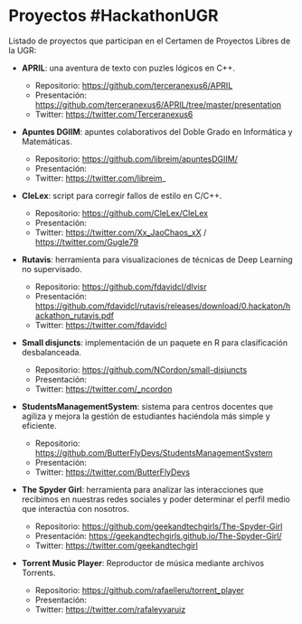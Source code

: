 # Proyectos #HackathonUGR

Listado de proyectos que participan en el Certamen de Proyectos Libres de la UGR:

- **APRIL**: una aventura de texto con puzles lógicos en C++.
  - Repositorio: https://github.com/terceranexus6/APRIL
  - Presentación: https://github.com/terceranexus6/APRIL/tree/master/presentation
  - Twitter: https://twitter.com/Terceranexus6

- **Apuntes DGIIM**: apuntes colaborativos del Doble Grado en Informática y Matemáticas.
  - Repositorio: https://github.com/libreim/apuntesDGIIM/
  - Presentación:
  - Twitter: https://twitter.com/libreim_

- **CleLex**: script para corregir fallos de estilo en C/C++.
  - Repositorio: https://github.com/CleLex/CleLex
  - Presentación:
  - Twitter: https://twitter.com/Xx_JaoChaos_xX / https://twitter.com/Gugle79

- **Rutavis**: herramienta para visualizaciones de técnicas de Deep Learning no supervisado.
  - Repositorio: https://github.com/fdavidcl/dlvisr
  - Presentación: https://github.com/fdavidcl/rutavis/releases/download/0.hackaton/hackathon_rutavis.pdf
  - Twitter: https://twitter.com/fdavidcl

- **Small disjuncts**: implementación de un paquete en R para clasificación desbalanceada.
  - Repositorio: https://github.com/NCordon/small-disjuncts
  - Presentación:
  - Twitter: https://twitter.com/_ncordon

- **StudentsManagementSystem**: sistema para centros docentes que agiliza y mejora la gestión de estudiantes haciéndola más simple y eficiente.
  - Repositorio: https://github.com/ButterFlyDevs/StudentsManagementSystem
  - Presentación:
  - Twitter: https://twitter.com/ButterFlyDevs

- **The Spyder Girl**: herramienta para analizar las interacciones que recibimos en nuestras redes sociales y poder determinar el perfil medio que interactúa con nosotros.
  - Repositorio: https://github.com/geekandtechgirls/The-Spyder-Girl
  - Presentación: https://geekandtechgirls.github.io/The-Spyder-Girl/
  - Twitter: https://twitter.com/geekandtechgirl

- **Torrent Music Player**: Reproductor de música mediante archivos Torrents.
  - Repositorio: https://github.com/rafaelleru/torrent_player
  - Presentación:
  - Twitter: https://twitter.com/rafaleyvaruiz

